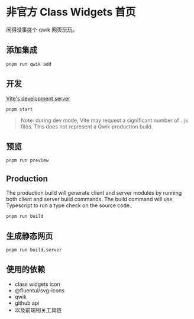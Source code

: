 # 非官方 Class Widgets 首页

闲得没事搓个 qwik 网页玩玩。

## 添加集成

```shell
pnpm run qwik add
```

## 开发

[Vite's development server](https://vitejs.dev/)

```shell
pnpm start
```

> Note: during dev mode, Vite may request a significant number of `.js` files. This does not represent a Qwik production build.

## 预览

```shell
pnpm run preview
```

## Production

The production build will generate client and server modules by running both client and server build commands. The build command will use Typescript to run a type check on the source code.

```shell
pnpm run build
```

## 生成静态网页

```shell
pnpm run build.server
```

## 使用的依赖

- class widgets icon
- @fluentui/svg-icons
- qwik
- github api
- 以及前端相关工具链
